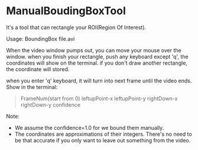# ManualBoudingBoxTool
It's a tool that can rectangle your ROI(Region Of Interest).

Usage: BoundingBox file.avi

When the video window pumps out, you can move your mouse over the window.
when you finish your rectangle, push any keyboard except 'q', the coordinates will show on the terminal.
if you don't draw another rectangle, the coordinate will stored.

when you enter 'q' keyboard, it will turn into next frame until the video ends.
Show in the terminal:

>FrameNum(start from 0) leftupPoint-x leftupPoint-y rightDown-x rightDown-y confidence

Note: 
* We assume the confidence=1.0 for we bound them manually.
* The coordinates are approximations of their integers. There's no need to be that accurate if you only want to leave out something from the video.
